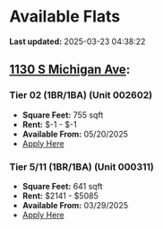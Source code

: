 # Available Flats

**Last updated:** 2025-03-23 04:38:22

## [1130 S Michigan Ave](https://1130smichigan.com/wp-json/floorplans/v1/available-units):
### Tier 02 (1BR/1BA) (Unit 002602)
- **Square Feet:** 755 sqft
- **Rent:** $-1 - $-1
- **Available From:** 05/20/2025
- [Apply Here](https://1130smichigan.securecafe.com/onlineleasing/eleven-thirty/oleapplication.aspx?stepname=RentalOptions&myOlePropertyId=638530&FloorPlanID=2321069&UnitID=11312847&header=1)

### Tier 5/11 (1BR/1BA) (Unit 000311)
- **Square Feet:** 641 sqft
- **Rent:** $2141 - $5085
- **Available From:** 03/29/2025
- [Apply Here](https://1130smichigan.securecafe.com/onlineleasing/eleven-thirty/oleapplication.aspx?stepname=RentalOptions&myOlePropertyId=638530&FloorPlanID=2321070&UnitID=11312586&header=1)

